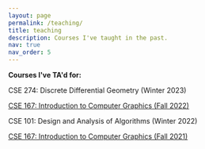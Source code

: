 ```yaml
---
layout: page
permalink: /teaching/
title: teaching
description: Courses I've taught in the past.
nav: true
nav_order: 5
---
```


<b>Courses I've TA'd for:</b>
<p>CSE 274: Discrete Differential Geometry (Winter 2023)</p>
<p><a href="https://cseweb.ucsd.edu/~alchern/teaching/cse167_fa22/">CSE 167: Introduction to Computer Graphics (Fall 2022)</a></p>
<p>CSE 101: Design and Analysis of Algorithms (Winter 2022)</p>
<p><a href="https://cseweb.ucsd.edu/~alchern/teaching/cse167_fa21/">CSE 167: Introduction to Computer Graphics (Fall 2021)</a></p>
